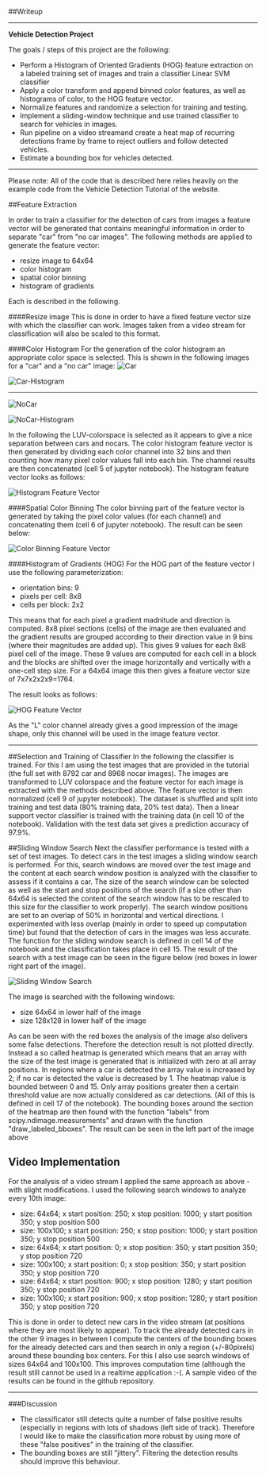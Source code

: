 ##Writeup

---

**Vehicle Detection Project**

The goals / steps of this project are the following:

* Perform a Histogram of Oriented Gradients (HOG) feature extraction on a labeled training set of images and train a classifier Linear SVM classifier
* Apply a color transform and append binned color features, as well as histograms of color, to the HOG feature vector.
* Normalize features and randomize a selection for training and testing.
* Implement a sliding-window technique and use trained classifier to search for vehicles in images.
* Run pipeline on a video streamand create a heat map of recurring detections frame by frame to reject outliers and follow detected vehicles.
* Estimate a bounding box for vehicles detected.

---
Please note: All of the code that is described here relies heavily on the example code from the Vehicle Detection Tutorial of the website.

##Feature Extraction

In order to train a classifier for the detection of cars from images a feature vector will be generated that contains meaningful information in order to separate "car" from "no car images". The following methods are applied to generate the feature vector:

* resize image to 64x64
* color histogram
* spatial color binning
* histogram of gradients

Each is described in the following.

####Resize image
This is done in order to have a fixed feature vector size with which the classifier can work. Images taken from a video stream for classification will also be scaled to this format.

####Color Histogram
For the generation of the color histogram an appropriate color space is selected. This is shown in the following images for a "car" and a "no car" image:
![Car](car.png)

![Car-Histogram](car-hist.png)

---

![NoCar](nocar.png)

![NoCar-Histogram](nocar-hist.png)

In the following the LUV-colorspace is selected as it appears to give a nice separation between cars and nocars. The color histogram feature vector is then generated by dividing each color channel into 32 bins and then counting how many pixel color values fall into each bin. The channel results are then concatenated (cell 5 of jupyter notebook). The histogram feature vector looks as follows:

![Histogram Feature Vector](histogram.png)

####Spatial Color Binning
The color binning part of the feature vector is generated by taking the pixel color values (for each channel) and concatenating them (cell 6 of jupyter notebook). The result can be seen below:

![Color Binning Feature Vector](binning.png)

####Histogram of Gradients (HOG)
For the HOG part of the feature vector I use the following parameterization:

* orientation bins: 9
* pixels per cell: 8x8
* cells per block: 2x2

This means that for each pixel a gradient madnitude and direction is computed. 8x8 pixel sections (cells) of the image are then evaluated and the gradient results are grouped according to their direction value in 9 bins (where their magnitudes are added up). This gives 9 values for each 8x8 pixel cell of the image. These 9 values are computed for each cell in a block and the blocks are shifted over the image horizontally and vertically with a one-cell step size. For a 64x64 image this then gives a feature vector size of 7x7x2x2x9=1764.

The result looks as follows:

![HOG Feature Vector](hog.png)

As the "L" color channel already gives a good impression of the image shape, only this channel will be used in the image feature vector.

---

##Selection and Training of Classifier
In the following the classifier is trained. For this I am using the test images that are provided in the tutorial (the full set with 8792 car and 8968 nocar images). The images are transformed to LUV colorspace and the feature vector for each image is extracted with the methods described above. The feature vector is then normalized (cell 9 of jupyter notebook). The dataset is shuffled and split into training and test data (80% training data, 20% test data). Then a linear support vector classifier is trained with the training data (in cell 10 of the notebook). Validation with the test data set gives a prediction accuracy of 97.9%.


##Sliding Window Search
Next the classifier performance is tested with a set of test images. To detect cars in the test images a sliding window search is performed. For this, search windows are moved over the test image and the content at each search window position is analyzed with the classifier to assess if it contains a car. The size of the search window can be selected as well as the start and stop positions of the search (if a size other than 64x64 is selected the content of the search window has to be rescaled to this size for the classifier to work properly). The search window positions are set to an overlap of 50% in horizontal and vertical directions. I experimented with less overlap (mainly in order to speed up computation time) but found that the detection of cars in the images was less accurate. The function for the sliding window search is defined in cell 14 of the notebook and the classification takes place in cell 15.
The result of the search with a test image can be seen in the figure below (red boxes in lower right part of the image).

![Sliding Window Search](sliding_window.png)

The image is searched with the following windows:

* size 64x64 in lower half of the image
* size 128x128 in lower half of the image

As can be seen with the red boxes the analysis of the image also delivers some false detections. Therefore the detection result is not plotted directly. Instead a so called heatmap is generated which means that an array with the size of the test image is generated that is initialized with zero at all array positions. In regions where a car is detected the array value is increased by 2; if no car is detected the value is decreased by 1. The heatmap value is bounded between 0 and 15. Only array positions greater then a certain threshold value are now actually considered as car detections. (All of this is defined in cell 17 of the notebook). The bounding boxes around the section of the heatmap are then found with the function "labels" from scipy.ndimage.measurements" and drawn with the function "draw_labeled_bboxes". The result can be seen in the left part of the image above


## Video Implementation
For the analysis of a video stream I applied the same approach as above - with slight modifications. I used the following search windows to analyze every 10th image:

* size: 64x64; x start position: 250; x stop position: 1000; y start position 350; y stop position 500
* size: 100x100; x start position: 250; x stop position: 1000; y start position 350; y stop position 500
* size: 64x64; x start position: 0; x stop position: 350; y start position 350; y stop position 720
* size: 100x100; x start position: 0; x stop position: 350; y start position 350; y stop position 720
* size: 64x64; x start position: 900; x stop position: 1280; y start position 350; y stop position 720
* size: 100x100; x start position: 900; x stop position: 1280; y start position 350; y stop position 720

This is done in order to detect new cars in the video stream (at positions where they are most likely to appear). To track the already detected cars in the other 9 images in between I compute the centers of the bounding boxes for the already detected cars and then search in only a region (+/-80pixels) around these bounding box centers. For this I also use search windows of sizes 64x64 and 100x100. This improves computation time (although the result still cannot be used in a realtime application :-(.
A sample video of the results can be found in the github repository.

---

###Discussion

* The classificator still detects quite a number of false positive results (especially in regions with lots of shadows (left side of track). Therefore I would like to make the classification more robust by using more of these "false positives" in the training of the classifier.
* The bounding boxes are still "jittery". Filtering the detection results should improve this behaviour.

